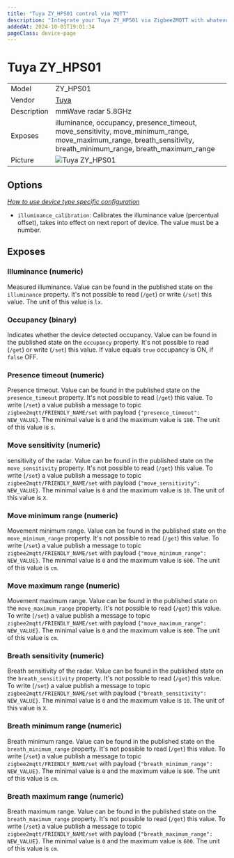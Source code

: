 ```yaml
---
title: "Tuya ZY_HPS01 control via MQTT"
description: "Integrate your Tuya ZY_HPS01 via Zigbee2MQTT with whatever smart home infrastructure you are using without the vendor's bridge or gateway."
addedAt: 2024-10-01T19:01:34
pageClass: device-page
---
```


<!-- !!!! -->
<!-- ATTENTION: This file is auto-generated through docgen! -->
<!-- You can only edit the "Notes"-Section between the two comment lines "Notes BEGIN" and "Notes END". -->
<!-- Do not use h1 or h2 heading within "## Notes"-Section. -->
<!-- !!!! -->

# Tuya ZY_HPS01

|     |     |
|-----|-----|
| Model | ZY_HPS01  |
| Vendor  | [Tuya](/supported-devices/#v=Tuya)  |
| Description | mmWave radar 5.8GHz |
| Exposes | illuminance, occupancy, presence_timeout, move_sensitivity, move_minimum_range, move_maximum_range, breath_sensitivity, breath_minimum_range, breath_maximum_range |
| Picture | ![Tuya ZY_HPS01](https://www.zigbee2mqtt.io/images/devices/ZY_HPS01.png) |


<!-- Notes BEGIN: You can edit here. Add "## Notes" headline if not already present. -->


<!-- Notes END: Do not edit below this line -->



## Options
*[How to use device type specific configuration](../guide/configuration/devices-groups.md#specific-device-options)*

* `illuminance_calibration`: Calibrates the illuminance value (percentual offset), takes into effect on next report of device. The value must be a number.


## Exposes

### Illuminance (numeric)
Measured illuminance.
Value can be found in the published state on the `illuminance` property.
It's not possible to read (`/get`) or write (`/set`) this value.
The unit of this value is `lx`.

### Occupancy (binary)
Indicates whether the device detected occupancy.
Value can be found in the published state on the `occupancy` property.
It's not possible to read (`/get`) or write (`/set`) this value.
If value equals `true` occupancy is ON, if `false` OFF.

### Presence timeout (numeric)
Presence timeout.
Value can be found in the published state on the `presence_timeout` property.
It's not possible to read (`/get`) this value.
To write (`/set`) a value publish a message to topic `zigbee2mqtt/FRIENDLY_NAME/set` with payload `{"presence_timeout": NEW_VALUE}`.
The minimal value is `0` and the maximum value is `180`.
The unit of this value is `s`.

### Move sensitivity (numeric)
sensitivity of the radar.
Value can be found in the published state on the `move_sensitivity` property.
It's not possible to read (`/get`) this value.
To write (`/set`) a value publish a message to topic `zigbee2mqtt/FRIENDLY_NAME/set` with payload `{"move_sensitivity": NEW_VALUE}`.
The minimal value is `0` and the maximum value is `10`.
The unit of this value is `X`.

### Move minimum range (numeric)
Movement minimum range.
Value can be found in the published state on the `move_minimum_range` property.
It's not possible to read (`/get`) this value.
To write (`/set`) a value publish a message to topic `zigbee2mqtt/FRIENDLY_NAME/set` with payload `{"move_minimum_range": NEW_VALUE}`.
The minimal value is `0` and the maximum value is `600`.
The unit of this value is `cm`.

### Move maximum range (numeric)
Movement maximum range.
Value can be found in the published state on the `move_maximum_range` property.
It's not possible to read (`/get`) this value.
To write (`/set`) a value publish a message to topic `zigbee2mqtt/FRIENDLY_NAME/set` with payload `{"move_maximum_range": NEW_VALUE}`.
The minimal value is `0` and the maximum value is `600`.
The unit of this value is `cm`.

### Breath sensitivity (numeric)
Breath sensitivity of the radar.
Value can be found in the published state on the `breath_sensitivity` property.
It's not possible to read (`/get`) this value.
To write (`/set`) a value publish a message to topic `zigbee2mqtt/FRIENDLY_NAME/set` with payload `{"breath_sensitivity": NEW_VALUE}`.
The minimal value is `0` and the maximum value is `10`.
The unit of this value is `X`.

### Breath minimum range (numeric)
Breath minimum range.
Value can be found in the published state on the `breath_minimum_range` property.
It's not possible to read (`/get`) this value.
To write (`/set`) a value publish a message to topic `zigbee2mqtt/FRIENDLY_NAME/set` with payload `{"breath_minimum_range": NEW_VALUE}`.
The minimal value is `0` and the maximum value is `600`.
The unit of this value is `cm`.

### Breath maximum range (numeric)
Breath maximum range.
Value can be found in the published state on the `breath_maximum_range` property.
It's not possible to read (`/get`) this value.
To write (`/set`) a value publish a message to topic `zigbee2mqtt/FRIENDLY_NAME/set` with payload `{"breath_maximum_range": NEW_VALUE}`.
The minimal value is `0` and the maximum value is `600`.
The unit of this value is `cm`.

